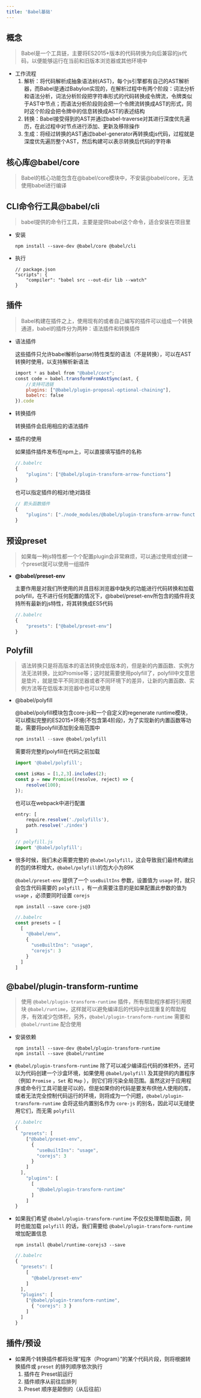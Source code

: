 ```yaml
---
title: 'Babel基础'
---
```


## 概念

> Babel是一个工具链，主要将ES2015+版本的代码转换为向后兼容的js代码，以便能够运行在当前和旧版本浏览器或其他环境中

- 工作流程
  1. 解析：将代码解析成抽象语法树(AST)，每个js引擎都有自己的AST解析器，而Babel是通过Babylon实现的，在解析过程中有两个阶段：词法分析和语法分析，词法分析阶段把字符串形式的代码转换成令牌流，令牌类似于AST中节点；而语法分析阶段则会把一个令牌流转换成AST的形式，同时这个阶段会把令牌中的信息转换成AST的表述结构
  2. 转换：Babel接受得到的AST并通过babel-traverse对其进行深度优先遍历，在此过程中对节点进行添加、更新及移除操作
  3. 生成：将经过转换的AST通过babel-generator再转换成js代码，过程就是深度优先遍历整个AST，然后构建可以表示转换后代码的字符串

## 核心库@babel/core

> Babel的核心功能包含在@babel/core模块中，不安装@babel/core，无法使用babel进行编译

## CLI命令行工具@babel/cli

> babel提供的命令行工具，主要是提供babel这个命令，适合安装在项目里

- 安装

  ```
  npm install --save-dev @babel/core @babel/cli
  ```

- 执行

  ```
  // package.json
  "scripts": {
      "compiler": "babel src --out-dir lib --watch"
  }
  ```

## 插件

> Babel构建在插件之上，使用现有的或者自己编写的插件可以组成一个转换通道，babel的插件分为两种：语法插件和转换插件

- 语法插件

  这些插件只允许babel解析(parse)特性类型的语法（不是转换），可以在AST转换时使用，以支持解析新语法

  ```js
  import * as babel from "@babel/core";
  const code = babel.transformFromAstSync(ast, {
      //支持可选链    
      plugins: ["@babel/plugin-proposal-optional-chaining"], 
      babelrc: false
  }).code
  ```

- 转换插件

  转换插件会启用相应的语法插件

- 插件的使用

  如果插件插件发布在npm上，可以直接填写插件的名称

  ```js
  //.babelrc
  {
      "plugins": ["@babel/plugin-transform-arrow-functions"]
  }
  ```

  也可以指定插件的相对/绝对路径

  ```js
  // 箭头函数插件
  {
      "plugins": ["./node_modules/@babel/plugin-transform-arrow-functions"]
  }
  ```

## 预设preset

> 如果每一种js特性都一个个配置plugin会非常麻烦，可以通过使用或创建一个preset就可以使用一组插件

- **@babel/preset-env**

  主要作用是对我们所使用的并且目标浏览器中缺失的功能进行代码转换和加载polyfill，在不进行任何配置的情况下，@babel/preset-env所包含的插件将支持所有最新的js特性，将其转换成ES5代码

  ```js
  //.babelrc
  {
      "presets": ["@babel/preset-env"]
  }
  ```

## Polyfill

> 语法转换只是将高版本的语法转换成低版本的，但是新的内置函数、实例方法无法转换，比如Promise等；这时就需要使用polyfill了，polyfill中文意思是垫片，就是垫平不同浏览器或者不同环境下的差异，让新的内置函数、实例方法等在低版本浏览器中也可以使用

- @babel/polyfill

  @babel/polyfill模块包含core-js和一个自定义的regenerate runtime模块，可以模拟完整的ES2015+环境(不包含第4阶段)，为了实现新的内置函数等功能，需要将polyfill添加到全局范围中

  ```js
  npm install --save @babel/polyfill
  ```

  需要将完整的polyfill在代码之前加载

  ```js
  import '@babel/polyfill';
  
  const isHas = [1,2,3].includes(2);
  const p = new Promise((resolve, reject) => {
      resolve(100);
  });
  ```

  也可以在webpack中进行配置

  ```js
  entry: [
      require.resolve('./polyfills'),
      path.resolve('./index')
  ]
  ```

  ```js
  // polyfill.js
  import '@babel/polyfill';
  ```

- 很多时候，我们未必需要完整的 `@babel/polyfill`，这会导致我们最终构建出的包的体积增大，`@babel/polyfill`的包大小为89K

  `@babel/preset-env` 提供了一个 `useBuiltIns` 参数，设置值为 `usage` 时，就只会包含代码需要的 `polyfill` ，有一点需要注意的是如果配置此参数的值为 `usage` ，必须要同时设置 `corejs`

  ```
  npm install --save core-js@3
  ```

  ```js
  //.babelrc
  const presets = [
    [
      "@babel/env",
      {
        "useBuiltIns": "usage",
        "corejs": 3
      }
    ]
  ]
  ```

## @babel/plugin-transform-runtime

> 使用 `@babel/plugin-transform-runtime` 插件，所有帮助程序都将引用模块 `@babel/runtime`，这样就可以避免编译后的代码中出现重复的帮助程序，有效减少包体积，另外，`@babel/plugin-transform-runtime` 需要和 `@babel/runtime` 配合使用

- 安装依赖

  ```
  npm install --save-dev @babel/plugin-transform-runtime
  npm install --save @babel/runtime
  ```

- `@babel/plugin-transform-runtime` 除了可以减少编译后代码的体积外，还可以为代码创建一个沙盒环境，如果使用 `@babel/polyfill` 及其提供的内置程序（例如 `Promise` ，`Set` 和 `Map` ），则它们将污染全局范围。虽然这对于应用程序或命令行工具可能是可以的，但是如果你的代码是要发布供他人使用的库，或者无法完全控制代码运行的环境，则将成为一个问题，`@babel/plugin-transform-runtime` 会将这些内置别名作为 `core-js` 的别名，因此可以无缝使用它们，而无需 `polyfill`

  ```js
  //.babelrc
  {
    "presets": [
      ["@babel/preset-env",
        {
          "useBuiltIns": "usage",
          "corejs": 3
        }
      ]
    ],
      "plugins": [
        [
          "@babel/plugin-transform-runtime"
        ]
      ]
  }
  ```

- 如果我们希望 `@babel/plugin-transform-runtime` 不仅仅处理帮助函数，同时也能加载 `polyfill` 的话，我们需要给 `@babel/plugin-transform-runtime` 增加配置信息

  ```
  npm install @babel/runtime-corejs3 --save
  ```

  ```js
  //.babelrc
  {
    "presets": [
      [
        "@babel/preset-env"
      ]
    ],
    "plugins": [
      ["@babel/plugin-transform-runtime",
        { "corejs": 3 }
      ]
    ]
  }
  ```

## 插件/预设

- 如果两个转换插件都将处理“程序（Program）”的某个代码片段，则将根据转换插件或 `preset` 的排列顺序依次执行
  1. 插件在 Preset前运行
  2. 插件顺序从前往后排列
  3. Preset 顺序是颠倒的（从后往前）

